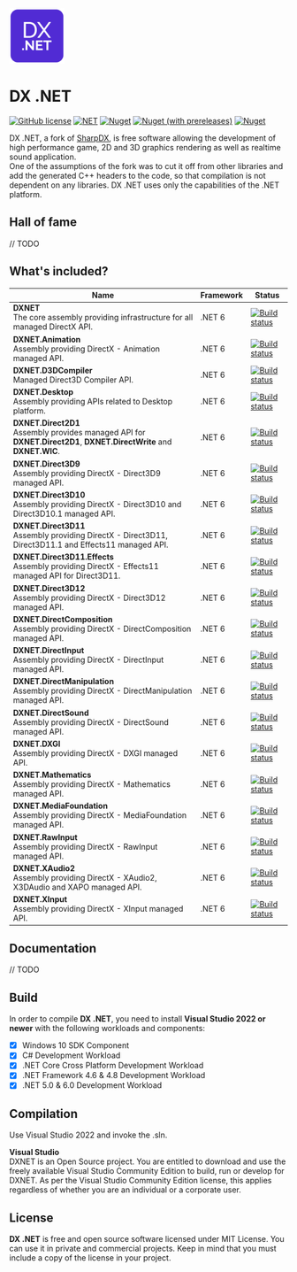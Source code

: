 <img src="https://github.com/lepoco/dxnet/blob/main/Resources/dxnet.png?raw=true" width="100" height="100">  
  
# DX .NET

[![GitHub license](https://img.shields.io/github/license/lepoco/dxnet)](https://github.com/lepoco/dxnet/blob/master/LICENSE) [![NET](https://img.shields.io/badge/.NET-6.0.0-red)](https://github.com/lepoco/DXNET/blob/main/DXNET/DXNET.csproj) [![Nuget](https://img.shields.io/nuget/v/DXNET)](https://www.nuget.org/packages/DXNET) [![Nuget (with prereleases)](https://img.shields.io/nuget/vpre/DXNET?label=nuget-pre)](https://www.nuget.org/packages/DXNET/) [![Nuget](https://img.shields.io/nuget/dt/DXNET?label=nuget-downloads)](https://www.nuget.org/packages/DXNET/)

DX .NET, a fork of [SharpDX](http://sharpdx.org), is free software allowing the development of high performance game, 2D and 3D graphics rendering as well as realtime sound application.  
One of the assumptions of the fork was to cut it off from other libraries and add the generated C++ headers to the code, so that compilation is not dependent on any libraries. DX .NET uses only the capabilities of the .NET platform.

## Hall of fame
// TODO

## What's included?
| Name| Framework | Status |
| --- | --- | --- | 
| **DXNET** <br /> The core assembly providing infrastructure for all managed DirectX API. | .NET 6 | [![Build status](https://github.com/lepoco/dxnet/workflows/CI/badge.svg)](https://github.com/lepoco/dxnet/actions) |
| **DXNET.Animation** <br /> Assembly providing DirectX - Animation managed API. | .NET 6 | [![Build status](https://github.com/lepoco/dxnet/workflows/CI/badge.svg)](https://github.com/lepoco/dxnet/actions) |
| **DXNET.D3DCompiler** <br /> Managed Direct3D Compiler API. | .NET 6 | [![Build status](https://github.com/lepoco/dxnet/workflows/CI/badge.svg)](https://github.com/lepoco/dxnet/actions) |
| **DXNET.Desktop** <br /> Assembly providing APIs related to Desktop platform. | .NET 6 | [![Build status](https://github.com/lepoco/dxnet/workflows/CI/badge.svg)](https://github.com/lepoco/dxnet/actions) |
| **DXNET.Direct2D1** <br /> Assembly provides managed API for **DXNET.Direct2D1**, **DXNET.DirectWrite** and **DXNET.WIC**. | .NET 6 | [![Build status](https://github.com/lepoco/dxnet/workflows/CI/badge.svg)](https://github.com/lepoco/dxnet/actions) |
| **DXNET.Direct3D9** <br /> Assembly providing DirectX - Direct3D9 managed API. | .NET 6 | [![Build status](https://github.com/lepoco/dxnet/workflows/CI/badge.svg)](https://github.com/lepoco/dxnet/actions) |
| **DXNET.Direct3D10** <br /> Assembly providing DirectX - Direct3D10 and Direct3D10.1 managed API. | .NET 6 | [![Build status](https://github.com/lepoco/dxnet/workflows/CI/badge.svg)](https://github.com/lepoco/dxnet/actions) |
| **DXNET.Direct3D11** <br /> Assembly providing DirectX - Direct3D11, Direct3D11.1 and Effects11 managed API. | .NET 6 | [![Build status](https://github.com/lepoco/dxnet/workflows/CI/badge.svg)](https://github.com/lepoco/dxnet/actions) |
| **DXNET.Direct3D11.Effects** <br /> Assembly providing DirectX - Effects11 managed API for Direct3D11. | .NET 6 | [![Build status](https://github.com/lepoco/dxnet/workflows/CI/badge.svg)](https://github.com/lepoco/dxnet/actions) |
| **DXNET.Direct3D12** <br /> Assembly providing DirectX - Direct3D12 managed API. | .NET 6 | [![Build status](https://github.com/lepoco/dxnet/workflows/CI/badge.svg)](https://github.com/lepoco/dxnet/actions) |
| **DXNET.DirectComposition** <br /> Assembly providing DirectX - DirectComposition managed API. | .NET 6 | [![Build status](https://github.com/lepoco/dxnet/workflows/CI/badge.svg)](https://github.com/lepoco/dxnet/actions) |
| **DXNET.DirectInput** <br /> Assembly providing DirectX - DirectInput managed API. | .NET 6 | [![Build status](https://github.com/lepoco/dxnet/workflows/CI/badge.svg)](https://github.com/lepoco/dxnet/actions) |
| **DXNET.DirectManipulation** <br /> Assembly providing DirectX - DirectManipulation managed API. | .NET 6 | [![Build status](https://github.com/lepoco/dxnet/workflows/CI/badge.svg)](https://github.com/lepoco/dxnet/actions) |
| **DXNET.DirectSound** <br /> Assembly providing DirectX - DirectSound managed API. | .NET 6 | [![Build status](https://github.com/lepoco/dxnet/workflows/CI/badge.svg)](https://github.com/lepoco/dxnet/actions) |
| **DXNET.DXGI** <br /> Assembly providing DirectX - DXGI managed API. | .NET 6 | [![Build status](https://github.com/lepoco/dxnet/workflows/CI/badge.svg)](https://github.com/lepoco/dxnet/actions) |
| **DXNET.Mathematics** <br /> Assembly providing DirectX - Mathematics managed API. | .NET 6 | [![Build status](https://github.com/lepoco/dxnet/workflows/CI/badge.svg)](https://github.com/lepoco/dxnet/actions) |
| **DXNET.MediaFoundation** <br /> Assembly providing DirectX - MediaFoundation managed API. | .NET 6 | [![Build status](https://github.com/lepoco/dxnet/workflows/CI/badge.svg)](https://github.com/lepoco/dxnet/actions) |
| **DXNET.RawInput** <br /> Assembly providing DirectX - RawInput managed API. | .NET 6 | [![Build status](https://github.com/lepoco/dxnet/workflows/CI/badge.svg)](https://github.com/lepoco/dxnet/actions) |
| **DXNET.XAudio2** <br /> Assembly providing DirectX - XAudio2, X3DAudio and XAPO managed API. | .NET 6 | [![Build status](https://github.com/lepoco/dxnet/workflows/CI/badge.svg)](https://github.com/lepoco/dxnet/actions) |
| **DXNET.XInput** <br /> Assembly providing DirectX - XInput managed API. | .NET 6 | [![Build status](https://github.com/lepoco/dxnet/workflows/CI/badge.svg)](https://github.com/lepoco/dxnet/actions) |

## Documentation
// TODO

## Build

In order to compile **DX .NET**, you need to install **Visual Studio 2022 or newer** with the following workloads and components:

- [x] Windows 10 SDK Component
- [x] C# Development Workload
- [x] .NET Core Cross Platform Development Workload
- [x] .NET Framework 4.6 & 4.8 Development Workload
- [x] .NET 5.0 & 6.0 Development Workload

## Compilation
Use Visual Studio 2022 and invoke the .sln.  

**Visual Studio**  
DXNET is an Open Source project. You are entitled to download and use the freely available Visual Studio Community Edition to build, run or develop for DXNET. As per the Visual Studio Community Edition license, this applies regardless of whether you are an individual or a corporate user.

## License
**DX .NET** is free and open source software licensed under MIT License. You can use it in private and commercial projects. Keep in mind that you must include a copy of the license in your project.